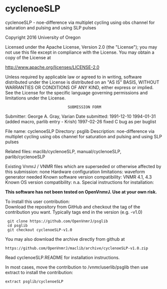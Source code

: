 # cyclenoeSLP
 cyclenoeSLP - noe-difference via multiplet cycling using obs channel for
 saturation
 and pulsing and using SLP pulses

 Copyright 2016 University of Oregon

 Licensed under the Apache License, Version 2.0 (the "License");
 you may not use this file except in compliance with the License.
 You may obtain a copy of the License at

   http://www.apache.org/licenses/LICENSE-2.0

 Unless required by applicable law or agreed to in writing, software
 distributed under the License is distributed on an "AS IS" BASIS,
 WITHOUT WARRANTIES OR CONDITIONS OF ANY KIND, either express or implied.
 See the License for the specific language governing permissions and
 limitations under the License.

                                SUBMISSION FORM

Submitter:      George A. Gray, Varian
Date submitted: 1991-12-10
                1994-01-31 (added macro, parlib entry - Krish)
                1997-02-26 fixed C bug as per buglist

File name:      cyclenoeSLP
Directory:      psglib
Description:    noe-difference via multiplet cycling
                using obs channel for saturation and pulsing
                and using SLP pulses

Related files:  maclib/cyclenoeSLP, manual/cyclenoeSLP, parlib/cyclenoeSLP


Existing VnmrJ / VNMR files which are superseded or
otherwise affected by this submission:  none
Hardware configuration limitations:     waveform generator needed
Known software version compatibility:   VNMR 4.1, 4.3
Known OS version compatibility:         n.a.
Special instructions for installation:

**This software has not been tested on OpenVnmrJ. Use at your own risk.**

To install this user contribution:  
Download the repository from GitHub and checkout the tag of the contribution you want.
Typically tags end in the version (e.g. -v1.0)

     git clone https://github.com/OpenVnmrJ/psglib  
     cd psglib  
     git checkout cyclenoeSLP-v1.0


You may also download the archive directly from github at

    https://github.com/OpenVnmrJ/maclib/archive/cyclenoeSLP-v1.0.zip

Read cyclenoeSLP.README for installation instructions.

In most cases, move the contribution to /vnmr/userlib/psglib 
then use extract to install the contribution:  

    extract psglib/cyclenoeSLP